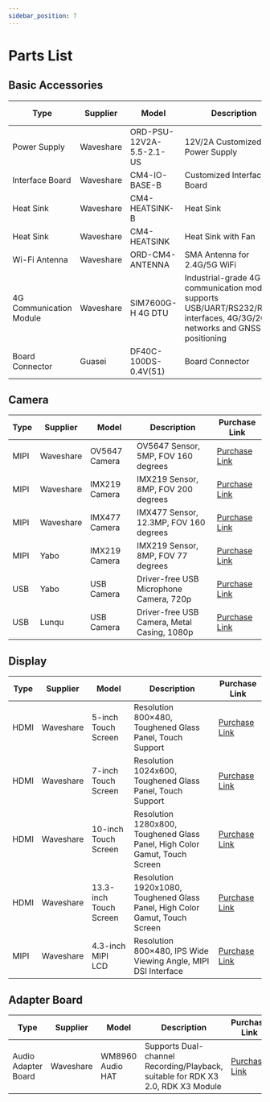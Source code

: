 ```yaml
---
sidebar_position: 7
---
```

# Parts List

## Basic Accessories

| Type      | Supplier | Model                   | Description                   | Purchase Link                                                |
| --------- | -------- | ----------------------- | ----------------------------- | ------------------------------------------------------------ |
| Power Supply | Waveshare | ORD-PSU-12V2A-5.5-2.1-US | 12V/2A Customized Power Supply | [Purchase Link](https://www.waveshare.net/shop/ORD-PSU-12V2A-5.5-2.1-US.htm) |
| Interface Board | Waveshare | CM4-IO-BASE-B            | Customized Interface Board    | [Purchase Link](https://www.waveshare.net/shop/CM4-IO-BASE-B.htm) |
| Heat Sink | Waveshare | CM4-HEATSINK-B           | Heat Sink                     | [Purchase Link](https://www.waveshare.net/shop/CM4-HEATSINK-B.htm) |
| Heat Sink | Waveshare | CM4-HEATSINK             | Heat Sink with Fan            | [Purchase Link](https://www.waveshare.net/shop/CM4-FAN-3007-5V.htm) |
| Wi-Fi Antenna | Waveshare | ORD-CM4-ANTENNA          | SMA Antenna for 2.4G/5G WiFi  | [Purchase Link](https://www.waveshare.net/shop/ORD-CM4-ANTENNA.htm) |
| 4G Communication Module | Waveshare | SIM7600G-H 4G DTU | Industrial-grade 4G communication module, supports USB/UART/RS232/RS485 interfaces, 4G/3G/2G networks and GNSS positioning | [Purchase Link](https://www.waveshare.net/shop/SIM7600G-H-4G-DTU.htm) |
| Board Connector | Guasei | DF40C-100DS-0.4V(51)     | Board Connector               | N/A                                                          |

## <span id="camera"/>Camera

| Type | Supplier | Model         | Description                           | Purchase Link                                                |
| ---- | -------- | -------------- | -------------------------------------- | ------------------------------------------------------------ |
| MIPI | Waveshare | OV5647 Camera  | OV5647 Sensor, 5MP, FOV 160 degrees    | [Purchase Link](https://www.waveshare.net/shop/RPi-Camera-G.htm)  |
| MIPI | Waveshare | IMX219 Camera  | IMX219 Sensor, 8MP, FOV 200 degrees    | [Purchase Link](https://www.waveshare.net/shop/IMX219-200-Camera.htm) |
| MIPI | Waveshare | IMX477 Camera  | IMX477 Sensor, 12.3MP, FOV 160 degrees | [Purchase Link](https://www.waveshare.net/shop/IMX477-160-12.3MP-Camera.htm) |
| MIPI | Yabo     | IMX219 Camera  | IMX219 Sensor, 8MP, FOV 77 degrees     | [Purchase Link](https://detail.tmall.com/item.htm?abbucket=2&id=710344235988&rn=f64e2bbcef718a13a9f9c261124febd2&spm=a1z10.5-b-s.w4011-22651484606.110.4df82edcjJ7wap) |
| USB  | Yabo     | USB Camera     | Driver-free USB Microphone Camera, 720p | [Purchase Link](https://detail.tmall.com/item.htm?abbucket=2&id=633040443710&rn=ed9c7f0eecc103e742248e32a32ba62e&spm=a1z10.5-b-s.w4011-22651484606.152.c3406a83G6l62o) |
| USB  | Lunqu    | USB Camera     | Driver-free USB Camera, Metal Casing, 1080p | [Purchase Link](https://detail.tmall.com/item.htm?abbucket=12&id=666156389569&ns=1&spm=a230r.1.14.1.13e570f3eFF1sJ&skuId=4972914294771) |


## Display

| Type | Supplier | Model                 | Description                        | Purchase Link                                                |
| ---- | -------- | --------------------- | -----------------------------------| ------------------------------------------------------------ |
| HDMI | Waveshare | 5-inch Touch Screen    | Resolution 800×480, Toughened Glass Panel, Touch Support | [Purchase Link](https://www.waveshare.net/shop/5inch-HDMI-LCD-H.htm) |
| HDMI | Waveshare | 7-inch Touch Screen    | Resolution 1024x600, Toughened Glass Panel, Touch Support | [Purchase Link](https://www.waveshare.net/shop/7inch-HDMI-LCD-H.htm) |
| HDMI | Waveshare | 10-inch Touch Screen   | Resolution 1280x800, Toughened Glass Panel, High Color Gamut, Touch Screen | [Purchase Link](https://www.waveshare.net/shop/10.1HP-CAPLCD-Monitor.htm) |
| HDMI | Waveshare | 13.3-inch Touch Screen | Resolution 1920x1080, Toughened Glass Panel, High Color Gamut, Touch Screen | [Purchase Link](https://www.waveshare.net/shop/13.3inch-HDMI-LCD-H-with-Holder-V2.htm) |
| MIPI | Waveshare | 4.3-inch MIPI LCD     | Resolution 800×480, IPS Wide Viewing Angle, MIPI DSI Interface | [Purchase Link](https://www.waveshare.net/shop/4.3inch-DSI-LCD.htm) |

## Adapter Board

| Type | Supplier | Model         | Description                   | Purchase Link |
| ---- | -------- | ------------- | ----------------------------- | ------------- |
| Audio Adapter Board | Waveshare | WM8960 Audio HAT  | Supports Dual-channel Recording/Playback, suitable for RDK X3 2.0, RDK X3 Module | [Purchase Link](https://www.waveshare.net/shop/WM8960-Audio-HAT.htm)  |